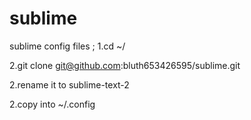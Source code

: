 sublime
=======

sublime config files ; 
1.cd ~/

2.git clone git@github.com:bluth653426595/sublime.git

2.rename it to sublime-text-2

2.copy into ~/.config
